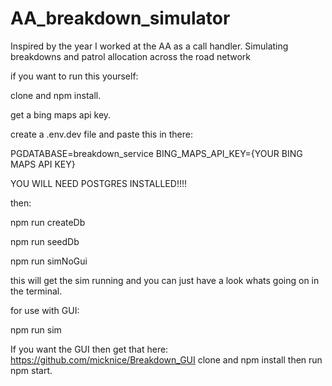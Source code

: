 # AA_breakdown_simulator
Inspired by the year I worked at the AA as a call handler. Simulating breakdowns and patrol allocation across the road network

if you want to run this yourself:

clone and npm install.

get a bing maps api key.

create a .env.dev file and paste this in there:

PGDATABASE=breakdown_service 
BING_MAPS_API_KEY={YOUR BING MAPS API KEY}

YOU WILL NEED POSTGRES INSTALLED!!!!

then:

npm run createDb

npm run seedDb

npm run simNoGui

this will get the sim running and you can just have a look whats going on in the terminal.

for use with GUI: 

npm run sim

If you want the GUI then get that here: https://github.com/micknice/Breakdown_GUI clone and npm install then run npm start.







